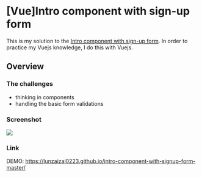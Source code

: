 # [Vue]Intro component with sign-up form

This is my solution to the [Intro component with sign-up form](https://www.frontendmentor.io/challenges/intro-component-with-signup-form-5cf91bd49edda32581d28fd1). In order to practice my Vuejs knowledge, I do this with Vuejs.

## Overview
### The challenges

- thinking in components
- handling the basic form validations

### Screenshot

![](https://i.imgur.com/d0f8Ps0.png)

### Link

DEMO: https://lunzaizai0223.github.io/intro-component-with-signup-form-master/
